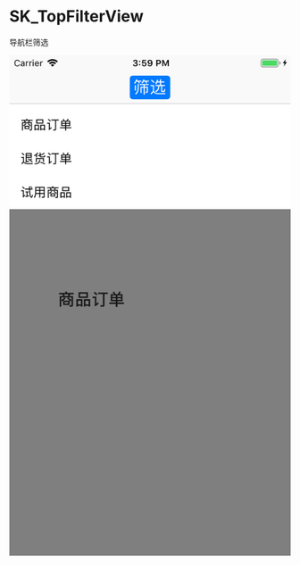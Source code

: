 # SK_TopFilterView
导航栏筛选

![img](https://github.com/AlexanderYeah/SK_TopFilterView/blob/master/SKNavMenuDemo/Simulator%20Screen%20Shot%20-%20iPhone%206s%20-%202018-11-16%20at%2015.59.27.png)
